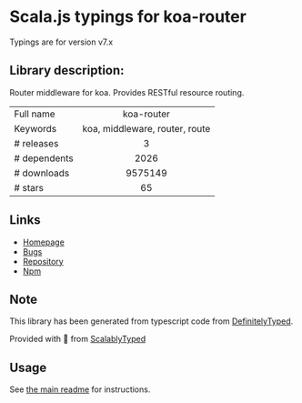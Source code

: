 
# Scala.js typings for koa-router

Typings are for version v7.x

## Library description:
Router middleware for koa. Provides RESTful resource routing.

|                    |                 |
| ------------------ | :-------------: |
| Full name          | koa-router |
| Keywords           | koa, middleware, router, route |
| # releases         | 3 |
| # dependents       | 2026 |
| # downloads        | 9575149 |
| # stars            | 65 |

## Links
- [Homepage](https://github.com/alexmingoia/koa-router#readme)
- [Bugs](https://github.com/alexmingoia/koa-router/issues)
- [Repository](https://github.com/alexmingoia/koa-router)
- [Npm](https://www.npmjs.com/package/koa-router)
    


## Note
This library has been generated from typescript code from [DefinitelyTyped](https://definitelytyped.org).

Provided with :purple_heart: from [ScalablyTyped](https://github.com/oyvindberg/ScalablyTyped)

## Usage
See [the main readme](../../readme.md) for instructions.


